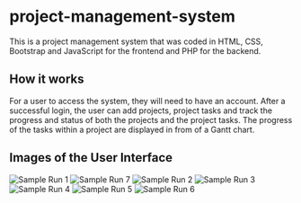 # project-management-system
This is a project management system that was coded in HTML, CSS, Bootstrap and JavaScript for the frontend and PHP for the backend.

## How it works
For a user to access the system, they will need to have an account. 
After a successful login, the user can add projects, project tasks and track the progress and status of both the projects and the project tasks.
The progress of the tasks within a project are displayed in from of a Gantt chart.

## Images of the User Interface
![Sample Run 1](https://user-images.githubusercontent.com/54472430/210414651-99972595-ff08-404a-83b0-027b0f134403.png)
![Sample Run 7](https://user-images.githubusercontent.com/54472430/210414648-1f075914-6cb4-4469-99a3-3fad338be1d2.png)
![Sample Run 2](https://user-images.githubusercontent.com/54472430/210414655-045a53c2-66de-4e13-a120-f5ee0095a93a.png)
![Sample Run 3](https://user-images.githubusercontent.com/54472430/210414660-8dd258d6-a3b6-4887-8fc1-e3fddc34c5de.png)
![Sample Run 4](https://user-images.githubusercontent.com/54472430/210414632-4492c6ed-865a-4bc5-ae23-7e970e97003c.png)
![Sample Run 5](https://user-images.githubusercontent.com/54472430/210414639-d6f1c019-1c6d-4377-8c33-20165bd21a99.png)
![Sample Run 6](https://user-images.githubusercontent.com/54472430/210414646-d4c1b92d-0ec3-4d66-bb79-86fcdd295a0e.png)
